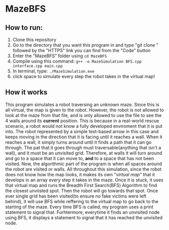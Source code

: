 # MazeBFS

## How to run:

1. Clone this repository 
2. Go to the directory that you want this program in and type "git clone " followed by the "HTTPS" link you can find from the "Code" button
3. Enter the "MazeBFS" folder using ```cd MazeBFS```
4. Compile using this command: ```g++ -o MazeSimulation BFS.cpp interface.cpp main.cpp```
5. In terminal, type: ```./MazeSimulation.exe```
6. click space to simulate every step the robot takes in the virtual map!

## How it works

This program simulates a robot traversing an unknown maze. Since this is all virtual, the map is given to the robot. However, the robot is not allowed to look at the maze from that file, and is only allowed to use the file to see the 4 walls around its **current** position. This is because in a real-world rescue scenario, a robot would not know a fully developed enviroment that it is put into. 
The robot represented by a simple text-based arrow in this case and keeps moving in the direction that it is facing until it reaches a wall. When it reaches a wall, it simply turns around until it finds a path that it can go through. The pat that it goes through must traversable(anything that isn't a wall), and it must be an unvisited grid. Therefore, at walls it will turn around and go to a space that it can move to, **and** to a space that has not been visited. Now, the algorithmic part of the program is when all spaces around the robot are visited or walls. All throughout this simulation, since the robot does not know how the map looks, it makes its own "_virtual map_" that it develops in an array every step it takes in the maze. Once it is stuck, it uses that virtual map and runs the Breadth First Search(BFS) Algorithm to find the closest unviisted spot. Then the robot will go towards that spot. Once ever single grid has been visited(to ensure no fake victims were left behind), it will use BFS while reffering to the virtual map to go back to the starting of the maze.
Every time BFS is called, my program uses a print statement to signal that.
Furhtermore, everytime it finds an unvisited node using BFS, it displays a statement to signal that it has reached the unvisited node.
